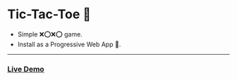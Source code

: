 # Tic-Tac-Toe 🎲
- Simple ❌⭕❌⭕ game.
- Install as a Progressive Web App 📱.
----
### [Live Demo](https://tic-tac-toe-prnv.netlify.app)
